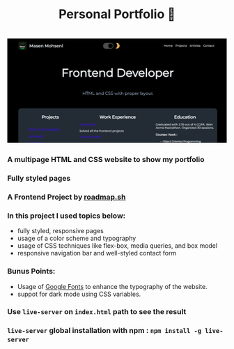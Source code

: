 <h1 align="center">Personal Portfolio 📝<h1>
<p align="center">
<img align="center" width="720px"  src="./img/readme-banner.png" alt="Banner Image">
</p>

### A multipage HTML and CSS website to show my portfolio

### Fully styled pages

### A Frontend Project by [roadmap.sh](https://roadmap.sh/frontend/projects)

### In this project I used topics below:

-   fully styled, responsive pages
-   usage of a color scheme and typography
-   usage of CSS techniques like flex-box, media queries, and box model
-   responsive navigation bar and well-styled contact form

### Bunus Points:

-   Usage of [Google Fonts](https://fonts.google.com/) to enhance the typography of the website.
-   suppot for dark mode using CSS variables.

### Use `live-server` on `index.html` path to see the result

### `live-server` global installation with npm : `npm install -g live-server`
